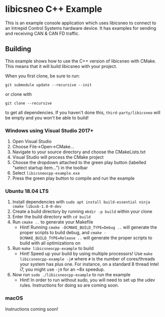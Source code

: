 # libicsneo C++ Example

This is an example console application which uses libicsneo to connect to an Intrepid Control Systems hardware device. It has examples for sending and receiving CAN & CAN FD traffic.

## Building

This example shows how to use the C++ version of libicsneo with CMake. This means that it will build libicsneo with your project.

When you first clone, be sure to run:
```shell
git submodule update --recursive --init
```
or clone with
```shell
git clone --recursive
```
to get all dependencies. If you haven't done this, `third-party/libicsneo` will be empty and you won't be able to build!

### Windows using Visual Studio 2017+

1. Open Visual Studio
2. Choose File->Open->CMake...
3. Navigate to your source directory and choose the CMakeLists.txt
4. Visual Studio will process the CMake project
5. Choose the dropdown attached to the green play button (labelled "select startup item...") in the toolbar
6. Select `libicsneocpp-example.exe`
7. Press the green play button to compile and run the example

### Ubuntu 18.04 LTS

1. Install dependencies with `sudo apt install build-essential ninja cmake libusb-1.0-0-dev`
2. Create a build directory by running `mkdir -p build` within your clone
3. Enter the build directory with `cd build`
4. Run `cmake ..` to generate your Makefile
	- Hint! Running `cmake -DCMAKE_BUILD_TYPE=Debug ..` will generate the proper scripts to build debug, and `cmake -DCMAKE_BUILD_TYPE=Release ..` will generate the proper scripts to build with all optimizations on
5. Run `make libicsneocpp-example` to build
	- Hint! Speed up your build by using multiple processors! Use `make libicsneocpp-example -j#` where `#` is the number of cores/threads your system has plus one. For instance, on a standard 8 thread Intel i7, you might use `-j9` for an ~8x speedup.
6. Now run `sudo ./libicsneocpp-example` to run the example
	- Hint! In order to run without sudo, you will need to set up the udev rules. Instructions for doing so are coming soon.

### macOS

Instructions coming soon!